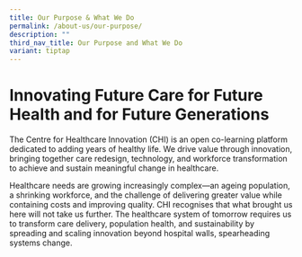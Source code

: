 ```yaml
---
title: Our Purpose & What We Do
permalink: /about-us/our-purpose/
description: ""
third_nav_title: Our Purpose and What We Do
variant: tiptap
---
```

<h1><strong>Innovating Future Care for Future Health and for Future Generations</strong></h1>
<p></p>
<p>The Centre for Healthcare Innovation (CHI) is an open co-learning platform
dedicated to adding years of healthy life. We drive value through innovation,
bringing together care redesign, technology, and workforce transformation
to achieve and sustain meaningful change in healthcare.</p>
<p>Healthcare needs are growing increasingly complex—an ageing population,
a shrinking workforce, and the challenge of delivering greater value while
containing costs and improving quality. CHI recognises that what brought
us here will not take us further. The healthcare system of tomorrow requires
us to transform care delivery, population health, and sustainability by
spreading and scaling innovation beyond hospital walls, spearheading systems
change.</p>
<p>
<br>
</p>